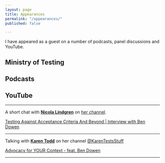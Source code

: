 ```yaml
---
layout: page
title: Appearances
permalink: "/appearances/"
published: false

---
```

I have appeared as a guest on a number of podcasts, panel discussions and YouTube.

## Ministry of Testing

## Podcasts

## YouTube

***

A short chat with [**Nicola Lindgren**](https://twitter.com/NicolaLindgren "Nicola on Twitter") on [her channel](https://www.youtube.com/c/NicolaLindgren "Nicola's YouTube channel").

[Testing Against Acceptance Criteria And Beyond | Interview with Ben Dowen](https://youtu.be/OKCQHOkve-E "YouTube video")

***

Talking with [**Karen Todd**](https://twitter.com/KarenTestsStuff "Karen Todd on Twitter") on her channel [@KarenTestsStuff](https://www.youtube.com/channel/UCaILiR0XEzf0Y1QvibzybCQ "Karen Tests Stuff on YouTube")

[Advocacy for YOUR Context - feat. Ben Dowen](https://youtu.be/lZgtN0d9i4w "Testing Advocacy with Karen Test Stuff")

***